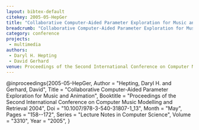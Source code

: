 ```yaml
---
layout: bibtex-default
citekey: 2005-05-HepGer
title: "Collaborative Computer-Aided Parameter Exploration for Music and Animation (2005)"
breadcrumb: "Collaborative Computer-Aided Parameter Exploration for Music and Animation (2005)"
category: conference
projects:
 - multimedia
authors:
 - Daryl H. Hepting
 - David Gerhard
venue: Proceedings of the Second International Conference on Computer Music Modelling and Retrieval 2004
---
```

@inproceedings{2005-05-HepGer,
	Author =  "Hepting, Daryl H. and Gerhard, David",
	Title =  "Collaborative Computer-Aided Parameter Exploration for Music and Animation",
	Booktitle =  "Proceedings of the Second International Conference on Computer Music Modelling and Retrieval 2004",
	Doi =  "10.1007/978-3-540-31807-1\_13",
	Month =  "May",
	Pages =  "158--172",
	Series =  "Lecture Notes in Computer Science",
	Volume =  "3310",
	Year =  "2005",
}

